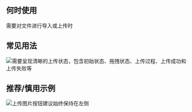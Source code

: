 ## 何时使用

需要对文件进行导入或上传时

## 常见用法

![需要呈现清晰的上传状态，包含初始状态、拖拽状态、上传过程、上传成功和上传失败等](01)

## 推荐/慎用示例

![上传图片按钮建议始终保持在左侧](02)

